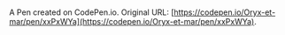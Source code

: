 # 

A Pen created on CodePen.io. Original URL: [https://codepen.io/Oryx-et-mar/pen/xxPxWYa](https://codepen.io/Oryx-et-mar/pen/xxPxWYa).


